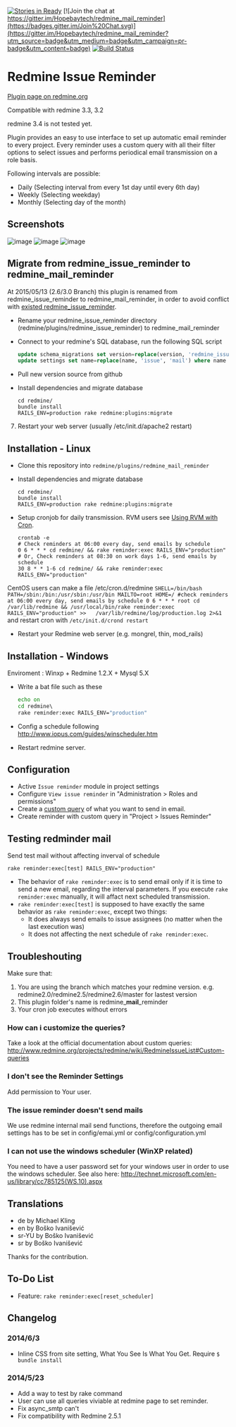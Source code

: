 [![Stories in Ready](https://badge.waffle.io/Hopebaytech/redmine_mail_reminder.png?label=ready&title=Ready)](https://waffle.io/Hopebaytech/redmine_mail_reminder)
[![Join the chat at https://gitter.im/Hopebaytech/redmine_mail_reminder](https://badges.gitter.im/Join%20Chat.svg)](https://gitter.im/Hopebaytech/redmine_mail_reminder?utm_source=badge&utm_medium=badge&utm_campaign=pr-badge&utm_content=badge)
[![Build Status](https://travis-ci.org/jcppkkk/redmine_mail_reminder.svg?branch=master)](https://travis-ci.org/jcppkkk/redmine_mail_reminder)

Redmine Issue Reminder
==============

[Plugin page on redmine.org](http://www.redmine.org/plugins/redmine_mail_reminder)

Compatible with redmine 3.3, 3.2

redmine 3.4 is not tested yet.

Plugin provides an easy to use interface to set up automatic email reminder to every project. 
Every reminder uses a custom query with all their filter options to select issues 
and performs periodical email transmission on a role basis.

Following intervals are possible:
 - Daily (Selecting interval from every 1st day until every 6th day)
 - Weekly (Selecting weekday)
 - Monthly (Selecting day of the month)

## Screenshots

![image](http://farm7.static.flickr.com/6109/6294745006_49986ec541_b.jpg)
![image](https://cloud.githubusercontent.com/assets/84070/7959114/ceb99b22-0a28-11e5-94f9-f4169423d0cf.png)
![image](https://cloud.githubusercontent.com/assets/84070/7959130/f794f6cc-0a28-11e5-93c9-16d56ca9c6ea.png)


## Migrate from redmine_issue_reminder to redmine_mail_reminder

At 2015/05/13 (2.6/3.0 Branch) this plugin is renamed from redmine_issue_reminder to redmine_mail_reminder, in order to avoid conflict with [existed redmine_issue_reminder](http://www.redmine.org/plugins/redmine_issue_reminder).

* Rename your redmine_issue_reminder directory (redmine/plugins/redmine_issue_reminder) to redmine_mail_reminder

* Connect to your redmine's SQL database, run the following SQL script
	```sql
	update schema_migrations set version=replace(version, 'redmine_issue_reminder', 'redmine_mail_reminder') where version like '%redmine_issue_reminder%';
	update settings set name=replace(name, 'issue', 'mail') where name =  'plugin_redmine_issue_reminder';
	```

* Pull new version source from github

* Install dependencies and migrate database
	```console
	cd redmine/
	bundle install
	RAILS_ENV=production rake redmine:plugins:migrate
	```
7. Restart your web server (usually /etc/init.d/apache2 restart)

## Installation - Linux

* Clone this repository into ```redmine/plugins/redmine_mail_reminder```
* Install dependencies and migrate database
	```console
	cd redmine/
	bundle install
	RAILS_ENV=production rake redmine:plugins:migrate
	```

* Setup cronjob for daily transmission. RVM users see [Using RVM with Cron](https://rvm.io/deployment/cron).
	```
	crontab -e
	# Check reminders at 06:00 every day, send emails by schedule
	0 6 * * * cd redmine/ && rake reminder:exec RAILS_ENV="production"
	# Or, Check reminders at 08:30 on work days 1-6, send emails by schedule
	30 8 * * 1-6 cd redmine/ && rake reminder:exec RAILS_ENV="production"
	```
CentOS users can make a file /etc/cron.d/redmine
	```
	SHELL=/bin/bash
	PATH=/sbin:/bin:/usr/sbin:/usr/bin
	MAILTO=root
	HOME=/
	#check reminders at 06:00 every day, send emails by schedule
	0 6 * * * root cd /var/lib/redmine && /usr/local/bin/rake reminder:exec RAILS_ENV="production" >> 	/var/lib/redmine/log/production.log 2>&1
	```
and restart cron with 
	```
	/etc/init.d/crond restart
	```
* Restart your Redmine web server (e.g. mongrel, thin, mod_rails)

## Installation - Windows

Enviroment : Winxp + Redmine 1.2.X + Mysql 5.X
 
* Write a bat file such as these
	```bat
	echo on
	cd redmine\
	rake reminder:exec RAILS_ENV="production"
	```

* Config a schedule following  http://www.iopus.com/guides/winscheduler.htm
* Restart redmine server.

## Configuration

* Active `Issue reminder` module in project settings
* Configure `View issue reminder` in "Administration > Roles and permissions"
* Create a [custom query](http://www.redmine.org/projects/redmine/wiki/RedmineIssueList#Custom-queries) of what you want to send in email.
* Create reminder with custom query in "Project > Issues Reminder"
 
## Testing redminder mail

Send test mail without affecting inverval of schedule

```rake reminder:exec[test] RAILS_ENV="production"```

* The behavior of `rake reminder:exec` is to send email only if it is time to send a new email, regarding the interval parameters. If you execute `rake reminder:exec` manually, it will affact next scheduled transmission.
* `rake reminder:exec[test]` is supposed to have exactly the same behavior as `rake reminder:exec`, except two things:
	* It does always send emails to issue assignees (no matter when the last execution was)
	* It does not affecting the next schedule of `rake reminder:exec`.

## Troubleshouting

Make sure that:

1. You are using the branch which matches your redmine version. e.g. redmine2.0/redmine2.5/redmine2.6/master for lastest version
2. This plugin folder's name is redmine_**mail**_reminder
3. Your cron job executes without errors

### How can i customize the queries?

Take a look at the official documentation about custom queries: 
http://www.redmine.org/projects/redmine/wiki/RedmineIssueList#Custom-queries

### I don't see the Reminder Settings

Add permission to Your user.

### The issue reminder doesn't send mails

We use redmine internal mail send functions, therefore the outgoing email settings 
has to be set in config/emai.yml or config/configuration.yml

### I can not use the windows scheduler (WinXP related)

You need to have a user password set for your windows user in order to use the windows scheduler. See also here: http://technet.microsoft.com/en-us/library/cc785125(WS.10).aspx 

## Translations

- de by Michael Kling
- en by Boško Ivanišević
- sr-YU by Boško Ivanišević
- sr by Boško Ivanišević

Thanks for the contribution. 

## To-Do List

- Feature: `rake reminder:exec[reset_scheduler]`

## Changelog

### 2014/6/3

 - Inline CSS from site setting, What You See Is What You Get. Require `$ bundle install`

### 2014/5/23

 - Add a way to test by rake command
 - User can use all queries viviable at redmine page to set reminder.
 - Fix async_smtp can't
 - Fix compatibility with Redmine 2.5.1
